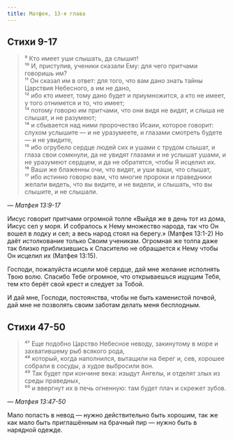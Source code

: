 ```yaml
---
title: Матфея, 13-я глава
---
```


## Стихи 9-17

> ⁹ Кто имеет уши слышать, да слышит!  
> ¹⁰ И, приступив, ученики сказали Ему: для чего притчами говоришь им?  
> ¹¹ Он сказал им в ответ: для того, что вам дано знать тайны Царствия Небесного, а им не дано,  
> ¹² ибо кто имеет, тому дано будет и приумножится, а кто не имеет, у того отнимется и то, что имеет;  
> ¹³ потому говорю им притчами, что они видя не видят, и слыша не слышат, и не разумеют;  
> ¹⁴ и сбывается над ними пророчество Исаии, которое говорит: слухом услышите — и не уразумеете,
> и глазами смотреть будете — и не увидите,  
> ¹⁵ ибо огрубело сердце людей сих и ушами с трудом слышат, и глаза свои сомкнули,
> да не увидят глазами и не услышат ушами, и не уразумеют сердцем, и да не обратятся, чтобы Я исцелил их.  
> ¹⁶ Ваши же блаженны очи, что видят, и уши ваши, что слышат,  
> ¹⁷ ибо истинно говорю вам, что многие пророки и праведники желали видеть, что вы видите, и не видели,
> и слышать, что вы слышите, и не слышали.

— <cite>Матфея&nbsp;13:9-17</cite>

Иисус говорит притчами огромной толпе «Выйдя же в день тот из дома, Иисус сел у моря.
И собралось к Нему множество народа, так что Он вошел в лодку и сел; а весь народ стоял на берегу.» (Матфея 13:1-2)
Но даёт истолкование только Своим ученикам. Огромная же толпа даже так близко приблизившись к Спасителю не
обращается к Нему чтобы Он исцелил их (Матфея 13:15).

Господи, пожалуйста исцели моё сердце, дай мне желание
исполнять Твою волю. Спасибо Тебе огромное, что открываешься ищущим Тебя, тем кто берёт свой крест
и следует за Тобой.

И дай мне, Господи, постоянства, чтобы не быть каменистой почвой, дай мне не позволять своим заботам делать меня бесплодным.

## Стихи 47-50

> ⁴⁷ Еще подобно Царство Небесное неводу, закинутому в море и захватившему рыб всякого рода,  
> ⁴⁸ который, когда наполнился, вытащили на берег и, сев, хорошее собрали в сосуды, а худое выбросили вон.  
> ⁴⁹ Так будет при кончине века: изыдут Ангелы, и отделят злых из среды праведных,  
> ⁵⁰ и ввергнут их в печь огненную: там будет плач и скрежет зубов.

— <cite>Матфея&nbsp;13:47-50</cite>

Мало попасть в невод — нужно действительно быть хорошим, так же как мало быть приглашённым на брачный пир —
нужно быть в нарядной одежде.

